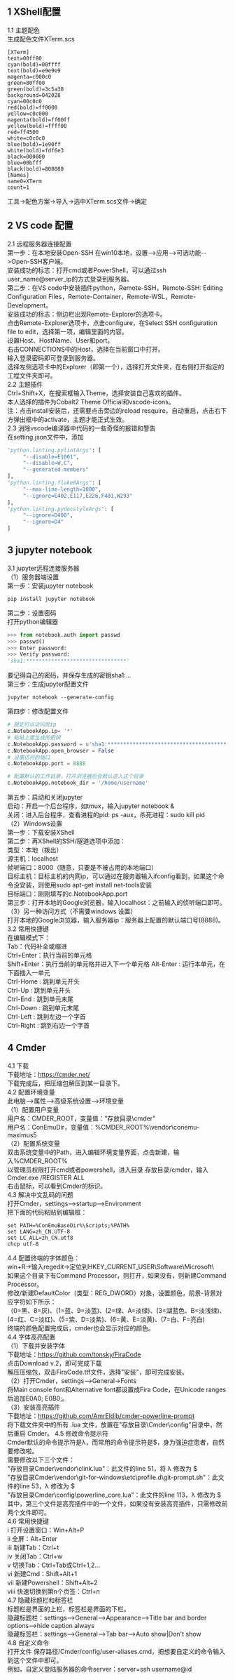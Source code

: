 ## 1 XShell配置   
1.1 主题配色   
生成配色文件XTerm.scs  
```
[XTerm]
text=00ff80
cyan(bold)=00ffff
text(bold)=e9e9e9
magenta=c000c0
green=80ff00
green(bold)=3c5a38
background=042028
cyan=00c0c0
red(bold)=ff0000
yellow=c0c000
magenta(bold)=ff00ff
yellow(bold)=ffff00
red=ff4500
white=c0c0c0
blue(bold)=1e90ff
white(bold)=fdf6e3
black=000000
blue=00bfff
black(bold)=808080
[Names]
name0=XTerm
count=1
```
工具->配色方案->导入->选中XTerm.scs文件->确定   

## 2 VS code 配置  
2.1 远程服务器连接配置  
第一步：在本地安装Open-SSH
在win10本地，设置-->应用-->可选功能-->Open-SSH客户端。  
安装成功的标志：打开cmd或者PowerShell，可以通过ssh user_name@server_ip的方式登录到服务器。  
第二步：在VS code中安装插件python，Remote-SSH，Remote-SSH: Editing Configuration Files，Remote-Container，Remote-WSL，Remote-Development。     
安装成功的标志：侧边栏出现Remote-Explorer的选项卡。     
点击Remote-Explorer选项卡，点击configure，在Select SSH configuration file to edit，选择第一项，编辑里面的内容。  
设置Host、HostName、User和port。  
右击CONNECTIONS中的Host，选择在当前窗口中打开。  
输入登录密码即可登录到服务器。  
选择左侧选项卡中的Explorer（即第一个），选择打开文件夹，在右侧打开指定的工程文件夹即可。  
2.2 主题插件  
Ctrl+Shift+X，在搜索框输入Theme，选择安装自己喜欢的插件。  
本人选择的插件为Cobalt2 Theme Official和vscode-icons。  
注：点击install安装后，还需要点击旁边的reload resquire，自动重启，点击右下方弹出框中的activate，主题才能正式生效。  
2.3 消除vscode编译器中代码的一些奇怪的报错和警告  
在setting.json文件中，添加  
```python
"python.linting.pylintArgs": [
     "--disable=E1001",
     "--disable=W,C",
     "--generated-members"
],
"python.linting.flake8Args": [
     "--max-line-length=1000",
     "--ignore=E402,E117,E226,F401,W293"
],
"python.linting.pydocstyleArgs": [
     "--ignore=D400", 
     "--ignore=D4"
]
```
## 3 jupyter notebook
3.1 jupyter远程连接服务器  
（1）服务器端设置  
 第一步：安装jupyter notebook   
 ```
 pip install jupyter notebook
 ```
 第二步：设置密码  
 打开python编辑器  
 ```python
 >>> from notebook.auth import passwd
 >>> passwd()
 >>> Enter password:
 >>> Verify password:
 'sha1:********************************'
 ```
 要记得自己的密码，并保存生成的密钥sha1:...  
 第三步：生成jupyter配置文件  
 ```
 jupyter notebook --generate-config
 ```
 第四步：修改配置文件  
 ```python 
 # 限定可以访问的ip
 c.NotebookApp.ip= '*'
 # 粘贴上面生成的密钥
 c.NotebookApp.password = u'sha1:**************************************'
 c.NotebookApp.open_browser = False
 # 设置访问的端口
 c.NotebookApp.port = 8888
 
 # 配置默认的工作目录，打开浏览器后会默认进入这个目录
 c.NotebookApp.notebook_dir = '/home/username'
 ```
 第五步：启动和关闭jupyter  
 启动：开启一个后台程序，如tmux，输入jupyter notebook &  
 关闭：进入后台程序，查看进程的pid: ps -aux，杀死进程：sudo kill pid  
（2）Windows设置   
 第一步：下载安装XShell  
 第二步：再XShell的SSH/隧道选项中添加：   
    类型：本地（拨出）  
    源主机：localhost  
    帧听端口：8000（随意，只要是不被占用的本地端口）  
    目标主机：目标主机的内网ip，可以通过在服务器输入ifconfig看到，如果这个命令没安装，则使用sudo apt-get install net-tools安装  
    目标端口：刚刚填写的c.NotebookApp.port  
 第三步：打开本地的Google浏览器，输入localhost：之前输入的侦听端口即可。  
 （3）另一种访问方式（不需要windows 设置）  
 打开本地的Google浏览器，输入服务器ip：服务器上配置的默认端口号(8888)。  
3.2 常用快捷键  
在编辑模式下：  
Tab：代码补全或缩进  
Ctrl+Enter：执行当前的单元格   
Shift+Enter：执行当前的单元格并进入下一个单元格 
Alt-Enter : 运行本单元，在下面插入一单元  
Ctrl-Home : 跳到单元开头  
Ctrl-Up : 跳到单元开头  
Ctrl-End : 跳到单元末尾  
Ctrl-Down : 跳到单元末尾  
Ctrl-Left : 跳到左边一个字首  
Ctrl-Right : 跳到右边一个字首  
## 4 Cmder
4.1 下载  
下载地址：https://cmder.net/  
下载完成后，把压缩包解压到某一目录下。  
4.2 配置环境变量  
此电脑-->属性-->高级系统设置-->环境变量  
（1）配置用户变量  
用户名：CMDER_ROOT，变量值："存放目录\cmder"  
用户名：ConEmuDir，变量值：%CMDER_ROOT%\vendor\conemu-maximus5  
（2）配置系统变量  
双击系统变量中的Path，进入编辑环境变量界面，点击新建，输入%CMDER_ROOT%  
以管理员权限打开cmd或者powershell，进入目录 存放目录/cmder，输入Cmder.exe /REGISTER ALL  
右击鼠标，可以看到Cmder的标识。  
4.3 解决中文乱码的问题  
打开Cmder，settings-->startup-->Environment  
把下面的代码粘贴到编辑框：  
```
set PATH=%ConEmuBaseDir%\Scripts;%PATH%
set LANG=zh_CN.UTF-8
set LC_ALL=zh_CN.utf8
chcp utf-8
```
4.4 配置终端的字体颜色：  
win+R->输入regedit->定位到HKEY_CURRENT_USER\Software\Microsoft\  
如果这个目录下有Command Processor，则打开，如果没有，则新建Command Processor。  
修改/新建DefaultColor（类型：REG_DWORD）对象，设置颜色，前景-背景对应字符如下所示：   
（0=黑、8=灰)、(1=蓝、9=淡蓝)、(2=绿、A=淡绿)、(3=湖蓝色、B=淡浅绿)、(4=红、C=淡红)、(5=紫、D=淡紫)、(6=黄、E=淡黄)、(7=白、F=亮白)   
终端的颜色配置完成后，cmder也会显示对应的颜色。   
4.4 字体高亮配置  
（1）下载并安装字体  
下载地址：https://github.com/tonsky/FiraCode  
点击Download v.2，即可完成下载  
解压压缩包，双击FiraCode.ttf文件，选择"安装"，即可完成安装。  
（2）打开Cmder，settings-->General->Fonts  
将Main console font和Alternative font都设置成Fira Code，在Unicode ranges后追加E0A0; E0B0;。   
（3）安装高亮插件  
下载地址：https://github.com/AmrEldib/cmder-powerline-prompt  
将下载文件夹中的所有 .lua 文件，放置在"存放目录\Cmder\config"目录中，然后重启 Cmder。
4.5 修改命令提示符  
Cmder默认的命令提示符是λ，而常用的命令提示符是$，身为强迫症患者，自然要修改啦。  
需要修改以下三个文件：  
"存放目录Cmder\vendor\clink.lua"：此文件的line 51，将 λ 修改为 $  
"存放目录Cmder\vendor\git-for-windows\etc\profile.d\git-prompt.sh"：此文件的line 53，λ 修改为 $  
"存放目录Cmder\config\powerline_core.lua"：此文件的line 113，λ 修改为 $  
其中，第三个文件是高亮插件中的一个文件，如果没有安装高亮插件，只需修改前两个文件即可。  
4.6 常用快捷键  
i 打开设置窗口：Win+Alt+P  
ii 全屏：Alt+Enter  
iii 新建Tab：Ctrl+t  
iv 关闭Tab：Ctrl+w  
v 切换Tab：Ctrl+Tab或Ctrl+1,2...  
vi 新建Cmd：Shift+Alt+1  
vii 新建Powershell：Shift+Alt+2  
viii 快速切换到第n个页签：Ctrl+n  
4.7 隐藏标题栏和标签栏  
标题栏是界面的上栏，标签栏是界面的下栏。  
隐藏标题栏：settings-->General-->Appearance-->Title bar and border options-->hide caption always  
隐藏标签栏：settings-->General-->Tab bar-->Auto show|Don't show  
4.8 自定义命令  
打开文件 保存路径/Cmder/config/user-aliases.cmd，把想要自定义的命令输入到这个文件中即可。  
例如，自定义登陆服务器的命令server：server=ssh username@id  




